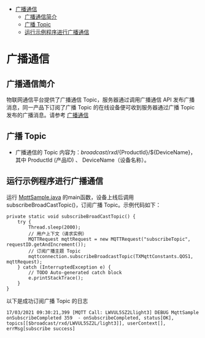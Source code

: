* [广播通信](#广播通信)
  * [广播通信简介](#广播通信简介)
  * [广播 Topic](#广播-Topic)
  * [运行示例程序进行广播通信](#运行示例程序进行广播通信)

# 广播通信
## 广播通信简介
物联网通信平台提供了广播通信 Topic，服务器通过调用广播通信 API 发布广播消息，同一产品下订阅了广播 Topic 的在线设备便可收到服务器通过广播 Topic 发布的广播消息。请参考 [广播通信](https://cloud.tencent.com/document/product/634/47333)

## 广播 Topic
* 广播通信的 Topic 内容为：$broadcast/rxd/${ProductId}/${DeviceName}，其中 ProductId (产品ID) 、 DeviceName（设备名称）。

## 运行示例程序进行广播通信

运行 [MqttSample.java](../src/test/java/MqttSample.java) 的main函数，设备上线后调用subscribeBroadCastTopic()，订阅广播 Topic。示例代码如下：

```
private static void subscribeBroadCastTopic() {
    try {
        Thread.sleep(2000);
        // 用户上下文（请求实例）
        MQTTRequest mqttRequest = new MQTTRequest("subscribeTopic", requestID.getAndIncrement());
        // 订阅广播主题 Topic
        mqttconnection.subscribeBroadcastTopic(TXMqttConstants.QOS1, mqttRequest);
    } catch (InterruptedException e) {
        // TODO Auto-generated catch block
        e.printStackTrace();
    }
}
```

以下是成功订阅广播 Topic 的日志
```
17/03/2021 09:30:21,399 [MQTT Call: LWVUL5SZ2Llight3] DEBUG MqttSample onSubscribeCompleted 359  - onSubscribeCompleted, status[OK], topics[[$broadcast/rxd/LWVUL5SZ2L/light3]], userContext[], errMsg[subscribe success]
```

